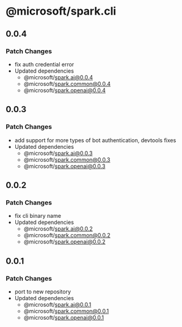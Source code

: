 # @microsoft/spark.cli

## 0.0.4

### Patch Changes

- fix auth credential error
- Updated dependencies
    - @microsoft/spark.ai@0.0.4
    - @microsoft/spark.common@0.0.4
    - @microsoft/spark.openai@0.0.4

## 0.0.3

### Patch Changes

- add support for more types of bot authentication, devtools fixes
- Updated dependencies
    - @microsoft/spark.ai@0.0.3
    - @microsoft/spark.common@0.0.3
    - @microsoft/spark.openai@0.0.3

## 0.0.2

### Patch Changes

- fix cli binary name
- Updated dependencies
    - @microsoft/spark.ai@0.0.2
    - @microsoft/spark.common@0.0.2
    - @microsoft/spark.openai@0.0.2

## 0.0.1

### Patch Changes

- port to new repository
- Updated dependencies
    - @microsoft/spark.ai@0.0.1
    - @microsoft/spark.common@0.0.1
    - @microsoft/spark.openai@0.0.1
